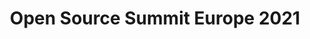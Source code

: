 ---
key: open-source-summit-europe-2021
title: Open Source Summit Europe 2021
topic:
  - SW360 SBOM and License Obligation Management
id: open-source-summit-europe-2021
format: talk
tags:
  - talk
speakers:
  - name: "Michael C. Jaeger"
    affiliation: "Project Lead, Siemens AG"
    about: "Michael C. Jaeger is one of the maintainers for Linux Foundation's FOSSology and Eclipse SW360 projects, both available on Github and both in the area of OSS handling w.r.t. license compliance and component management. At Siemens Corporate Technology in Munich, Germany, Michael works in several roles as project lead, software architect, trainer and consultant for distributed systems, server applications and their development with open source software."
    speakerimage: ""
    address: "Munich, Germany"
    linkedin: ""
    github: ""
  - name: "Kouki Hama"
    affiliation: "Software Engineering Researcher, Toshiba Corporation"
    about: "Kouki Hama is a researcher of software engineering in Toshiba Corporation. He researches open source compliance and these tools. He is also one of the members of OpenChain project Japan workgroup and one of the contributors for Eclipse SW360 projects."
    speakerimage: "/img/speakers/kouki-hama.png"
    address: "Nishinomiya, Hyogo, Japan"
    linkedin: "<https://www.linkedin.com/in/kouki-hama-841111187/>"
    github: "<https://github.com/KoukiHama>"
presentation:
  session_link: "<https://osselc21.sched.com/>"
  session_details_link: "<https://sched.co/lAVK>"
draft: false
description: |
  In this session, Michael Jaeger from Siemens AG and Kouki Hama from Toshiba Corporation dive deep into the role of SW360 in managing Software Bill of Materials (SBOM) and OSS license obligations. This talk emphasizes the importance of these tools in managing open-source compliance and dependency tracking.
  - **Session Highlights**:
    - Managing SBOM using SW360
    - OSS license obligations and compliance
    - Practical examples and use cases
  - For more details, visit the [official session page](https://sched.co/lAVK).
---